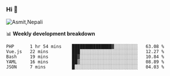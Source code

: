 ### Hi 👋

![Asmit,Nepali](https://media.giphy.com/media/L8K62iTDkzGX6/giphy.gif)
<!--
**asmit99nepali/asmit99nepali** is a ✨ _special_ ✨ repository because its `README.md` (this file) appears on your GitHub profile.

Here are some ideas to get you started:

- 🔭 I’m currently working on ...
- 🌱 I’m currently learning ...
- 👯 I’m looking to collaborate on ...
- 🤔 I’m looking for help with ...
- 💬 Ask me about ...
- 📫 How to reach me: ...
- 😄 Pronouns: ...
- ⚡ Fun fact: ...
-->


📊 **Weekly development breakdown**
<!--START_SECTION:waka-->
```text
PHP      1 hr 54 mins    ███████████████▓░░░░░░░░░   63.08 % 
Vue.js   22 mins         ███░░░░░░░░░░░░░░░░░░░░░░   12.27 % 
Bash     19 mins         ██▓░░░░░░░░░░░░░░░░░░░░░░   10.84 % 
YAML     16 mins         ██▒░░░░░░░░░░░░░░░░░░░░░░   08.89 % 
JSON     7 mins          █░░░░░░░░░░░░░░░░░░░░░░░░   04.03 % 
```
<!--END_SECTION:waka-->

